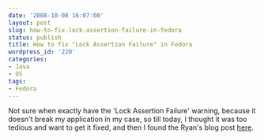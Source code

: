 ```yaml
---
date: '2008-10-08 16:07:00'
layout: post
slug: how-to-fix-lock-assertion-failure-in-fedora
status: publish
title: How to fix "Lock Assertion Failure" in Fedora
wordpress_id: '220'
categories:
- Java
- OS
tags:
- Fedora
---
```


Not sure when exactly have the 'Lock Assertion Failure' warning, because it doesn't break my application in my case, so till today, I thought it was too tedious and want to get it fixed, and then I found the Ryan's blog post [here](http://necessaryandsufficient.blogspot.com/2008/06/i-tried-to-build-gwt-today-on-ubuntu.html).

